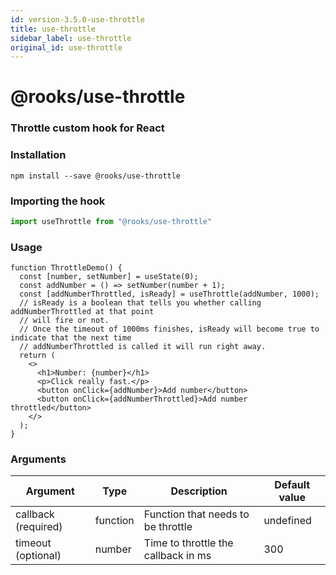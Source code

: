 ```yaml
---
id: version-3.5.0-use-throttle
title: use-throttle
sidebar_label: use-throttle
original_id: use-throttle
---
```


# @rooks/use-throttle

### Throttle custom hook for React

### Installation

```
npm install --save @rooks/use-throttle
```

### Importing the hook

```javascript
import useThrottle from "@rooks/use-throttle"
```

### Usage

```jss
function ThrottleDemo() {
  const [number, setNumber] = useState(0);
  const addNumber = () => setNumber(number + 1);
  const [addNumberThrottled, isReady] = useThrottle(addNumber, 1000);
  // isReady is a boolean that tells you whether calling addNumberThrottled at that point
  // will fire or not.
  // Once the timeout of 1000ms finishes, isReady will become true to indicate that the next time 
  // addNumberThrottled is called it will run right away.
  return (
    <>
      <h1>Number: {number}</h1>
      <p>Click really fast.</p>
      <button onClick={addNumber}>Add number</button>
      <button onClick={addNumberThrottled}>Add number throttled</button>
    </>
  );
}
```


### Arguments

| Argument            | Type     | Description                         | Default value |
| ------------------- | -------- | ----------------------------------- | ------------- |
| callback (required) | function | Function that needs to be throttle  | undefined     |
| timeout (optional)  | number   | Time to throttle the callback in ms | 300           |


    